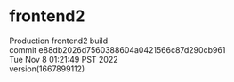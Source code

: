 # frontend2  
Production frontend2 build  
commit e88db2026d7560388604a0421566c87d290cb961  
Tue Nov 8 01:21:49 PST 2022  
version(1667899112)  
